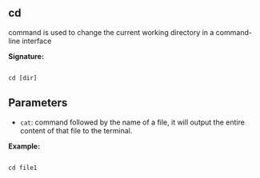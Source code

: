 ## cd
command is used to change the current working directory in a command-line interface
  
**Signature:**

  
```typescript

cd [dir]

```

  

## Parameters

  
- `cat`: command followed by the name of a file, it will output the entire content of that file to the terminal.


**Example:**


  
```Terminal

cd file1

```

  
